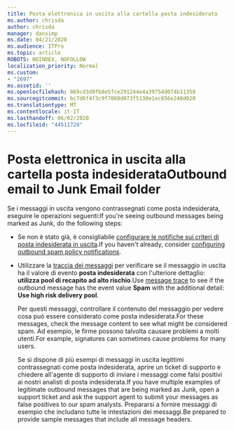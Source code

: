 ```yaml
---
title: Posta elettronica in uscita alla cartella posta indesiderata
ms.author: chrisda
author: chrisda
manager: dansimp
ms.date: 04/21/2020
ms.audience: ITPro
ms.topic: article
ROBOTS: NOINDEX, NOFOLLOW
localization_priority: Normal
ms.custom:
- "2697"
ms.assetid: ''
ms.openlocfilehash: 869cd3d9fb8e5fce291244e4a39754d074b11358
ms.sourcegitcommit: bc7d6f4f3c9f7060d073f5130e1ec856e248d020
ms.translationtype: MT
ms.contentlocale: it-IT
ms.lasthandoff: 06/02/2020
ms.locfileid: "44511728"
---
```

# <a name="outbound-email-to-junk-email-folder"></a><span data-ttu-id="bd3c7-102">Posta elettronica in uscita alla cartella posta indesiderata</span><span class="sxs-lookup"><span data-stu-id="bd3c7-102">Outbound email to Junk Email folder</span></span>

<span data-ttu-id="bd3c7-103">Se i messaggi in uscita vengono contrassegnati come posta indesiderata, eseguire le operazioni seguenti:</span><span class="sxs-lookup"><span data-stu-id="bd3c7-103">If you're seeing outbound messages being marked as Junk, do the following steps:</span></span>

- <span data-ttu-id="bd3c7-104">Se non è stato già, è consigliabile [configurare le notifiche sui criteri di posta indesiderata in uscita](https://docs.microsoft.com/microsoft-365/security/office-365-security/configure-the-outbound-spam-policy).</span><span class="sxs-lookup"><span data-stu-id="bd3c7-104">If you haven't already, consider [configuring outbound spam policy notifications](https://docs.microsoft.com/microsoft-365/security/office-365-security/configure-the-outbound-spam-policy).</span></span>

- <span data-ttu-id="bd3c7-105">Utilizzare la [traccia dei messaggi](https://docs.microsoft.com/microsoft-365/security/office-365-security/message-trace-scc) per verificare se il messaggio in uscita ha il valore di evento **posta indesiderata** con l'ulteriore dettaglio: **utilizza pool di recapito ad alto rischio**.</span><span class="sxs-lookup"><span data-stu-id="bd3c7-105">Use [message trace](https://docs.microsoft.com/microsoft-365/security/office-365-security/message-trace-scc) to see if the outbound message has the event value **Spam** with the additional detail: **Use high risk delivery pool**.</span></span>

  <span data-ttu-id="bd3c7-106">Per questi messaggi, controllare il contenuto del messaggio per vedere cosa può essere considerato come posta indesiderata.</span><span class="sxs-lookup"><span data-stu-id="bd3c7-106">For these messages, check the message content to see what might be considered spam.</span></span> <span data-ttu-id="bd3c7-107">Ad esempio, le firme possono talvolta causare problemi a molti utenti.</span><span class="sxs-lookup"><span data-stu-id="bd3c7-107">For example, signatures can sometimes cause problems for many users.</span></span>

  <span data-ttu-id="bd3c7-108">Se si dispone di più esempi di messaggi in uscita legittimi contrassegnati come posta indesiderata, aprire un ticket di supporto e chiedere all'agente di supporto di inviare i messaggi come falsi positivi ai nostri analisti di posta indesiderata.</span><span class="sxs-lookup"><span data-stu-id="bd3c7-108">If you have multiple examples of legitimate outbound messages that are being marked as Junk, open a support ticket and ask the support agent to submit your messages as false positives to our spam analysts.</span></span> <span data-ttu-id="bd3c7-109">Prepararsi a fornire messaggi di esempio che includano tutte le intestazioni dei messaggi.</span><span class="sxs-lookup"><span data-stu-id="bd3c7-109">Be prepared to provide sample messages that include all message headers.</span></span>
